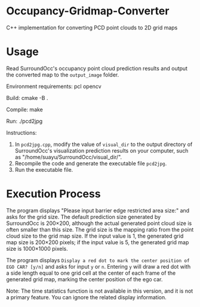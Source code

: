 # Occupancy-Gridmap-Converter
C++ implementation for converting PCD point clouds to 2D grid maps
# Usage

Read SurroundOcc's occupancy point cloud prediction results and output the converted map to the `output_image` folder.

Environment requirements:
pcl opencv

Build:
cmake -B .

Compile:
make

Run:
./pcd2jpg

Instructions:
1. In `pcd2jpg.cpp`, modify the value of `visual_dir` to the output directory of SurroundOcc's visualization prediction results on your computer, such as "/home/suayu/SurroundOcc/visual_dir/".
2. Recompile the code and generate the executable file `pcd2jpg`.
3. Run the executable file.

# Execution Process
The program displays "Please input barrier edge restricted area size:" and asks for the grid size.
The default prediction size generated by SurroundOcc is 200×200, although the actual generated point cloud size is often smaller than this size.
The grid size is the mapping ratio from the point cloud size to the grid map size. If the input value is 1, the generated grid map size is 200×200 pixels; if the input value is 5, the generated grid map size is 1000×1000 pixels.

The program displays `Display a red dot to mark the center position of EGO CAR? [y/n]` and asks for input `y` or `n`.
Entering `y` will draw a red dot with a side length equal to one grid cell at the center of each frame of the generated grid map, marking the center position of the ego car.

Note: The time statistics function is not available in this version, and it is not a primary feature. You can ignore the related display information.





